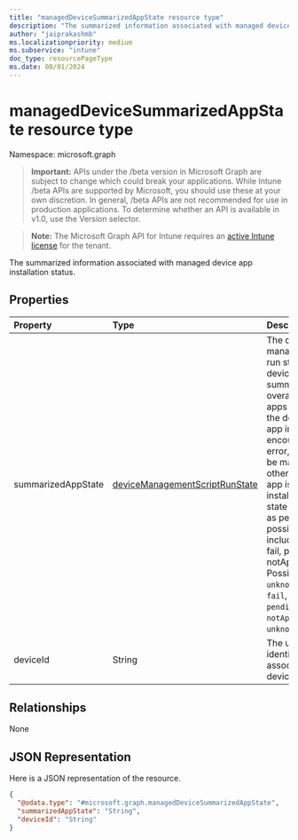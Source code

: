 ```yaml
---
title: "managedDeviceSummarizedAppState resource type"
description: "The summarized information associated with managed device app installation status."
author: "jaiprakashmb"
ms.localizationpriority: medium
ms.subservice: "intune"
doc_type: resourcePageType
ms.date: 08/01/2024
---
```


# managedDeviceSummarizedAppState resource type

Namespace: microsoft.graph

> **Important:** APIs under the /beta version in Microsoft Graph are subject to change which could break your applications. While Intune /beta APIs are supported by Microsoft, you should use these at your own discretion. In general, /beta APIs are not recommended for use in production applications. To determine whether an API is available in v1.0, use the Version selector.

> **Note:** The Microsoft Graph API for Intune requires an [active Intune license](https://go.microsoft.com/fwlink/?linkid=839381) for the tenant.

The summarized information associated with managed device app installation status.

## Properties
|Property|Type|Description|
|:---|:---|:---|
|summarizedAppState|[deviceManagementScriptRunState](../resources/intune-troubleshooting-devicemanagementscriptrunstate.md)|The device management script run state for the device, which summarizes the overall status of apps installation on the devices. If any app installation encounters an error, the state will be marked as fail; otherwise, if any app is pending installation, the state will be marked as pending. All possible values include: unknown, fail, pending, notApplicable. Possible values are: `unknown`, `success`, `fail`, `scriptError`, `pending`, `notApplicable`, `unknownFutureValue`.|
|deviceId|String|The unique identifier (DeviceId) associated with the device.|

## Relationships
None

## JSON Representation
Here is a JSON representation of the resource.
<!-- {
  "blockType": "resource",
  "@odata.type": "microsoft.graph.managedDeviceSummarizedAppState"
}
-->
``` json
{
  "@odata.type": "#microsoft.graph.managedDeviceSummarizedAppState",
  "summarizedAppState": "String",
  "deviceId": "String"
}
```